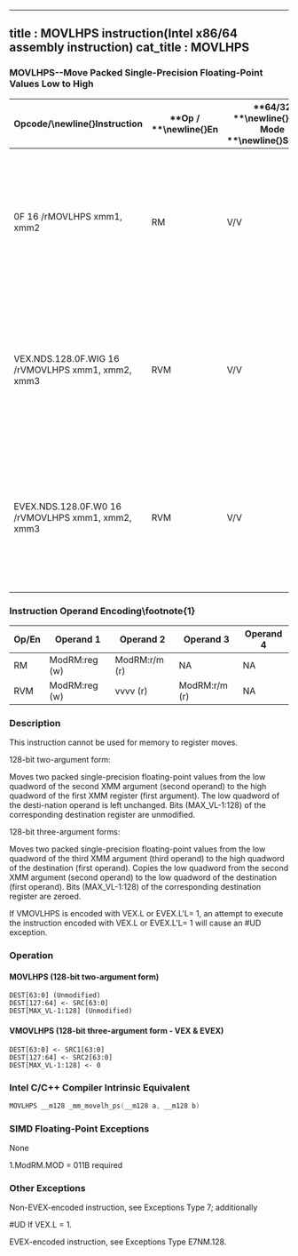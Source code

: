 ----------------------------
title : MOVLHPS instruction(Intel x86/64 assembly instruction)
cat_title : MOVLHPS
----------------------------
### MOVLHPS--Move Packed Single-Precision Floating-Point Values Low to High


|**Opcode/**\newline{}**Instruction**|**Op / **\newline{}**En**|**64/32 **\newline{}**bit Mode **\newline{}**Support**|**CPUID **\newline{}**Feature **\newline{}**Flag**|**Description**|
|------------------------------------|-------------------------|------------------------------------------------------|--------------------------------------------------|---------------|
|0F 16 /rMOVLHPS xmm1, xmm2|RM|V/V|SSE|Move two packed single-precision floating-point values from low quadword of xmm2 to high quadword of xmm1.|
|VEX.NDS.128.0F.WIG 16 /rVMOVLHPS xmm1, xmm2, xmm3|RVM|V/V|AVX|Merge two packed single-precision floating-point values from low quadword of xmm3 and low quadword of xmm2.|
|EVEX.NDS.128.0F.W0 16 /rVMOVLHPS xmm1, xmm2, xmm3|RVM|V/V|AVX512F|Merge two packed single-precision floating-point values from low quadword of xmm3 and low quadword of xmm2.|
### Instruction Operand Encoding\footnote{1}


|Op/En|Operand 1|Operand 2|Operand 3|Operand 4|
|-----|---------|---------|---------|---------|
|RM|ModRM:reg (w)|ModRM:r/m (r)|NA|NA|
|RVM|ModRM:reg (w)|vvvv (r)|ModRM:r/m (r)|NA|
### Description


This instruction cannot be used for memory to register moves.

128-bit two-argument form:

Moves two packed single-precision floating-point values from the low quadword of the second XMM argument (second operand) to the high quadword of the first XMM register (first argument). The low quadword of the desti-nation operand is left unchanged. Bits (MAX_VL-1:128) of the corresponding destination register are unmodified.

128-bit three-argument forms:

Moves two packed single-precision floating-point values from the low quadword of the third XMM argument (third operand) to the high quadword of the destination (first operand). Copies the low quadword from the second XMM argument (second operand) to the low quadword of the destination (first operand). Bits (MAX_VL-1:128) of the corresponding destination register are zeroed.

If VMOVLHPS is encoded with VEX.L or EVEX.L'L= 1, an attempt to execute the instruction encoded with VEX.L or EVEX.L'L= 1 will cause an #UD exception.


### Operation
#### MOVLHPS (128-bit two-argument form)
```info-verb
DEST[63:0] (Unmodified)
DEST[127:64]  <- SRC[63:0]
DEST[MAX_VL-1:128] (Unmodified)
```
#### VMOVLHPS (128-bit three-argument form - VEX & EVEX)
```info-verb
DEST[63:0]  <- SRC1[63:0]
DEST[127:64] <-  SRC2[63:0]
DEST[MAX_VL-1:128] <-  0
```

### Intel C/C++ Compiler Intrinsic Equivalent

```cpp
MOVLHPS __m128 _mm_movelh_ps(__m128 a, __m128 b)
```
### SIMD Floating-Point Exceptions


None



1.ModRM.MOD = 011B required

### Other Exceptions


Non-EVEX-encoded instruction, see Exceptions Type 7; additionally

#UD If VEX.L = 1.

EVEX-encoded instruction, see Exceptions Type E7NM.128.

